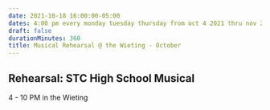 ```yaml
---
date: 2021-10-18 16:00:00-05:00
dates: 4:00 pm every monday tuesday thursday from oct 4 2021 thru nov 2 2021
draft: false
durationMinutes: 360
title: Musical Rehearsal @ the Wieting - October
---
```


## Rehearsal: STC High School Musical

4 - 10 PM in the Wieting